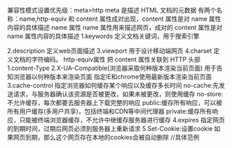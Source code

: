兼容性模式设置优先级：meta>http
meta 是描述 HTML 文档的元数据
有两个名称：name,http-equiv 和 content 属性成对出现，content 属性是对 name 属性内容的具体描述
name 属性
name 属性用来描述网页，成对的 content 属性是对 name 属性内容的具体描述
1.keywords
定义文档关键词，用于搜索引擎

<meta name="keywords" content="前端">
2.description
定义web页面描述
<meta name="descriptiotn" content="理科生，热爱前端，目前研二">
3.viewport
用于设计移动端网页
<meta name="viewport" content="width=device-width,initial-scale=1">
4.charset
定义文档的字符编码。
<meta charset="utf-8">
http-equiv属性
把 content 属性关联到 HTTP 头部
1.content-Type
2.X-UA-Compatible(浏览器采取何种版本渲染当前页面)
用于告知浏览器以何种版本来渲染页面
<meta http-equiv="X-UA-Compatible" content="IE=edge,chrome=1">
指定IE和chrome使用最新版本渲染当前页面
3.cache-control
指定浏览器如何缓存某个响应以及缓存多长时间
<meta http-equiv="cache-control" content="no-cache">
no-cache:先发送请求，与服务器确认该资源是否被更改，如果未被更改，则使用缓存
no-store:不允许缓存，每次都要去服务器上下载完整的响应
public:缓存所有响应，可以被所有用户缓存(多用户共享)，包括终端和CDN等中间代理器
private:缓存所有响应，只能被终端浏览器缓存，不允许中继缓存服务器进行缓存
4.expires
指定网页的到期时间，过期后网页必须到服务器上重新请求
<meta http-equiv="expires" content="Sunday 26 October 2016 01:00 GMT" />
5.Set-Cookie:设置cookie
如果网页到期，那么这个网页存在本地的cookies会被自动删除
<meta http-equiv="Set-Cookie" content="User=Lxxyx; path=/; expires=Sunday, 10-Jan-16 10:00:00 GMT"> //具体范例

